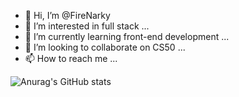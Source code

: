 - 👋 Hi, I’m @FireNarky
- 👀 I’m interested in full stack ...
- 🌱 I’m currently learning front-end development ...
- 💞️ I’m looking to collaborate on CS50 ...
- 📫 How to reach me ...

<!---
FireNarky/FireNarky is a ✨ special ✨ repository because its `README.md` (this file) appears on my GitHub profile.
--->
![Anurag's GitHub stats](https://github-readme-stats.vercel.app/api?username=anuraghazra&show_icons=true&theme=transparent)
